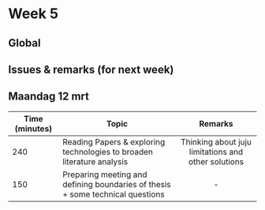 # Week 5

## Global



## Issues & remarks (for next week)


## Maandag 12 mrt

| Time (minutes) | Topic                                     | Remarks |
|-----|------------------------------------------------------|:-------:|
| 240 | Reading Papers & exploring technologies to broaden literature analysis | Thinking about juju limitations and other solutions |
| 150 | Preparing meeting and defining boundaries of thesis + some technical questions  |    -    |

